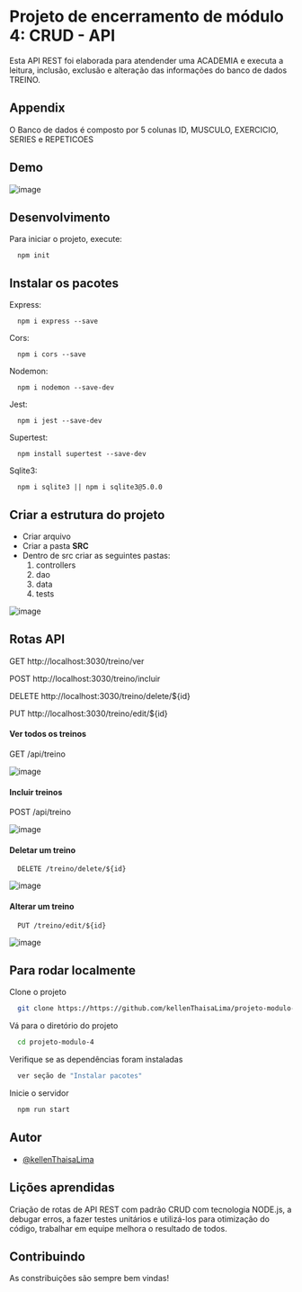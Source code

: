# Projeto de encerramento de módulo 4: CRUD - API

Esta API REST foi elaborada para atendender uma ACADEMIA e executa a leitura, inclusão, exclusão
e alteração das informações do banco de dados TREINO.


## Appendix

O Banco de dados é composto por 5 colunas 
ID, MUSCULO, EXERCICIO, SERIES e REPETICOES

  
## Demo

![image](https://user-images.githubusercontent.com/78883930/127559955-bd4f30e9-bb81-4677-8a0e-53781b4e3ebd.png)


## Desenvolvimento

Para iniciar o projeto, execute:

```http
  npm init
```
## Instalar os pacotes

Express:

```http
  npm i express --save
```
Cors:

```http
  npm i cors --save
```
Nodemon:

```http
  npm i nodemon --save-dev 
```
Jest:

```http
  npm i jest --save-dev
```

Supertest:

```http
  npm install supertest --save-dev
```
Sqlite3:

```http
  npm i sqlite3 || npm i sqlite3@5.0.0
```

## Criar a estrutura do projeto

- Criar arquivo
- Criar a pasta **SRC**
- Dentro de src criar as seguintes pastas:
    1. controllers
    2. dao
    3. data
    4. tests

![image](https://user-images.githubusercontent.com/78883930/127718439-73bd0116-f09f-4c22-ad53-5cea289532dc.png)
  
## Rotas API

GET
http://localhost:3030/treino/ver

POST
http://localhost:3030/treino/incluir

DELETE
http://localhost:3030/treino/delete/${id}

PUT
http://localhost:3030/treino/edit/${id}

#### Ver todos os treinos


  GET /api/treino

![image](https://user-images.githubusercontent.com/78883930/127721637-d656ca80-333d-4f1c-a0bd-55cee22a8874.png)


#### Incluir treinos


  POST /api/treino


![image](https://user-images.githubusercontent.com/78883930/127721658-2e51bfac-1989-40b8-ba77-2f01afc73e0b.png)



#### Deletar um treino

```http
  DELETE /treino/delete/${id}
```
![image](https://user-images.githubusercontent.com/78883930/127721679-2f848dd3-9765-44da-ac66-a11f9c5c5200.png)



#### Alterar um treino

```http
  PUT /treino/edit/${id}
```

![image](https://user-images.githubusercontent.com/78883930/127721702-3a19d316-bc72-46c3-9448-914b3f7beb54.png)

  
## Para rodar localmente

Clone o projeto

```bash
  git clone https://https://github.com/kellenThaisaLima/projeto-modulo-4
```

Vá para o diretório do projeto

```bash
  cd projeto-modulo-4
```

Verifique se as dependências foram instaladas

```bash
  ver seção de "Instalar pacotes"
```

Inicie o servidor

```bash
  npm run start
```
  
## Autor 

- [@kellenThaisaLima](https://www.github.com/kellenThaisaLima)
    
## Lições aprendidas

Criação de rotas de API REST com padrão CRUD com tecnologia NODE.js, 
a debugar erros, 
a fazer testes unitários e utilizá-los para otimização do código, 
trabalhar em equipe melhora o resultado de todos.
  
## Contribuindo

As constribuições são sempre bem vindas!



  


  
